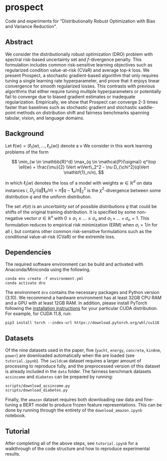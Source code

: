 # prospect
Code and experiments for "Distributionally Robust Optimization with Bias and Variance Reduction".

## Abstract
We consider the distributionally robust optimization (DRO) problem with spectral risk-based uncertainty set and $f$-divergence penalty. This formulation includes common risk-sensitive learning objectives such as regularized condition value-at-risk (CVaR) and average top-$k$ loss. We present Prospect, a stochastic gradient-based algorithm that only requires tuning a single learning rate hyperparameter, and prove that it enjoys linear convergence for smooth regularized losses. This contrasts with previous algorithms that either require tuning multiple hyperparameters or potentially fail to converge due to biased gradient estimates or inadequate regularization. Empirically, we show that Prospect can converge 2-3 times faster than baselines such as stochastic gradient and stochastic saddle-point methods on distribution shift and fairness benchmarks spanning tabular, vision, and language domains.

## Background
Let $\ell(w) = (\ell_1(w), \ldots, \ell_n(w))$ denote a v
We consider in this work learning problems of the form

$$
\min_{w \in \mathbb{R}^d} \max_{q \in \mathcal{P}(\sigma)} q^\top \ell(w) + \frac{\mu}{2} \Vert w\Vert\_2^2 - \nu D_{\chi^2}(q\Vert \mathbf{1}_n/n),
$$

in which $\ell_i(w)$ denotes the loss of a model with weights $w \in \mathbb{R}^d$ on data instances $i$, $D_{\chi^2}(q\Vert \mathbf{1}_n/n) = n \Vert q - \mathbf{1}_n/n \Vert_2^2$ is the ${\chi}^2$-divergence between some distribution $q$ and the uniform distribution.
<!-- $D_{\chi^2}(q\Vert \mathbf{1}_n/n) = n\Vert q - \mathbf{1}_n/n \Vert\_2^2$ is the ${\chi}^2$-divergence between some distribution $q$ and the uniform distribution.  -->
The set $\mathcal{P}(\sigma)$ is an *uncertainty set* of possible distributions $q$ that could be shifts of the original training distribution. It is specified by some non-negative vector $\sigma \in \mathbb{R}^n$ with $0 \leq \sigma_1 \leq \ldots \leq \sigma_n$ and $\sigma_1 + \ldots + \sigma_n = 1$. This formulation reduces to empirical risk minimization (ERM) when $\sigma_i = 1/n$ for all $i$, but contains other common risk-sensitive formulations such as the conditional value-at-risk (CVaR) or the extremile loss.

## Dependencies

The required software environment can be build and activated with Anaconda/Miniconda using the following.
```
conda env create -f environment.yml
conda activate dro
```
The environment `dro` contains the necessary packages and Python version (3.10). We recommend a hardware environment has at least 32GB CPU RAM and a GPU with at least 12GB RAM. In addition, please install PyTorch following the [installation instructions](https://pytorch.org/get-started/locally/) for your particular CUDA distribution. For example, for CUDA 11.8, run:
```
pip3 install torch --index-url https://download.pytorch.org/whl/cu118
```

## Datasets

Of the nine datasets used in the paper, five (`yacht`, `energy`, `concrete`, `kin8nm`, `power`) are downloaded automatically when the are loaded (see `tutorial.ipynb`). The `iwildcam` dataset requires a larger amount of processing to reproduce fully, and the preprocessed version of this dataset is already included in the `data` folder. The fairness benchmark datasets `acsincome` and `diabetes` can be prepared by running:
```
scripts/download_acsincome.py
scripts/download_diabetes.py
```
Finally, the `amazon` dataset requires both downloading raw data and fine-tuning a BERT model to produce frozen feature representations. This can be done by running through the entirety of the `download_amazon.ipynb` notebook.

## Tutorial

After completing all of the above steps, see `tutorial.ipynb` for a walkthrough of the code structure and how to reproduce experimental results.

